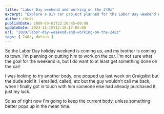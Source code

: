 ```yaml
---
title: "Labor Day weekend and working on the 240z"
excerpt: "Explore a DIY car project planned for the Labor Day weekend with a dash of humor, sibling bonding, and the hunt for car body parts."
author: chris
publishDate: 2009-09-03T22:26:45+00:00
updateDate: 2024-11-15T12:15:17-06:00
url: "2009/labor-day-weekend-and-working-on-the-240z"
tags: [ 240z, datsun ]
---
```


So the Labor Day holiday weekend is coming up, and my brother is coming to town. I'm planning on putting him to work on the car. I'm not sure what the goal for the weekend is, but I do want to at least get something done on the car! 

I was looking to try another body, one popped up last week on Craigslist but the dude sold it. I emailed, called, etc but the guy wouldn't call me back, when I finally got in touch with him someone else had already purchased it, just my luck. 

So as of right now I'm going to keep the current body, unless something better pops up in the mean time.

